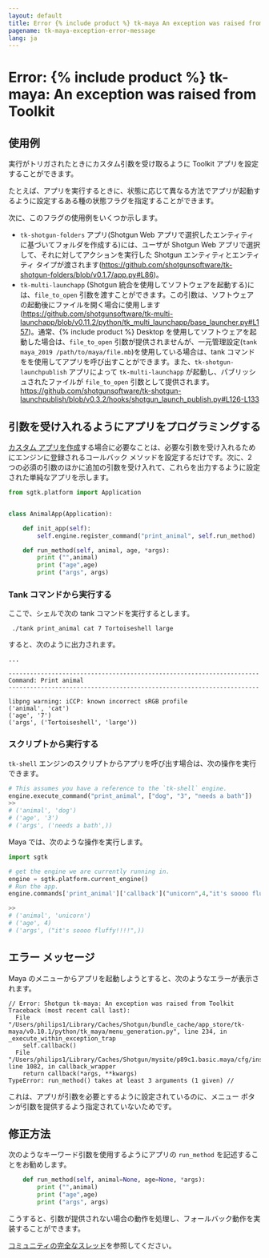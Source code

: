 ```yaml
---
layout: default
title: Error {% include product %} tk-maya An exception was raised from Toolkit
pagename: tk-maya-exception-error-message
lang: ja
---
```


# Error: {% include product %} tk-maya: An exception was raised from Toolkit

## 使用例

実行がトリガされたときにカスタム引数を受け取るように Toolkit アプリを設定することができます。

たとえば、アプリを実行するときに、状態に応じて異なる方法でアプリが起動するように設定するある種の状態フラグを指定することができます。

次に、このフラグの使用例をいくつか示します。

- `tk-shotgun-folders` アプリ(Shotgun Web アプリで選択したエンティティに基づいてフォルダを作成する)には、ユーザが Shotgun Web アプリで選択して、それに対してアクションを実行した Shotgun エンティティとエンティティ タイプが渡されます(https://github.com/shotgunsoftware/tk-shotgun-folders/blob/v0.1.7/app.py#L86)。
- `tk-multi-launchapp` (Shotgun 統合を使用してソフトウェアを起動する)には、`file_to_open` 引数を渡すことができます。この引数は、ソフトウェアの起動後にファイルを開く場合に使用します(https://github.com/shotgunsoftware/tk-multi-launchapp/blob/v0.11.2/python/tk_multi_launchapp/base_launcher.py#L157)。通常、{% include product %} Desktop を使用してソフトウェアを起動した場合は、`file_to_open` 引数が提供されませんが、一元管理設定(`tank maya_2019 /path/to/maya/file.mb`)を使用している場合は、tank コマンドをを使用してアプリを呼び出すことができます。また、`tk-shotgun-launchpublish` アプリによって `tk-multi-launchapp` が起動し、パブリッシュされたファイルが `file_to_open` 引数として提供されます。https://github.com/shotgunsoftware/tk-shotgun-launchpublish/blob/v0.3.2/hooks/shotgun_launch_publish.py#L126-L133

## 引数を受け入れるようにアプリをプログラミングする

[カスタム アプリを作成](https://developer.shotgridsoftware.com/ja/2e5ed7bb/)する場合に必要なことは、必要な引数を受け入れるためにエンジンに登録されるコールバック メソッドを設定するだけです。次に、2 つの必須の引数のほかに追加の引数を受け入れて、これらを出力するように設定された単純なアプリを示します。

```python
from sgtk.platform import Application


class AnimalApp(Application):

    def init_app(self):
        self.engine.register_command("print_animal", self.run_method)

    def run_method(self, animal, age, *args):
        print ("",animal)
        print ("age",age)
        print ("args", args)
```

### Tank コマンドから実行する

ここで、シェルで次の tank コマンドを実行するとします。

```
 ./tank print_animal cat 7 Tortoiseshell large
```

すると、次のように出力されます。

```
...

----------------------------------------------------------------------
Command: Print animal
----------------------------------------------------------------------

libpng warning: iCCP: known incorrect sRGB profile
('animal', 'cat')
('age', '7')
('args', ('Tortoiseshell', 'large'))
```
### スクリプトから実行する

`tk-shell` エンジンのスクリプトからアプリを呼び出す場合は、次の操作を実行できます。

```python
# This assumes you have a reference to the `tk-shell` engine.
engine.execute_command("print_animal", ["dog", "3", "needs a bath"])
>>
# ('animal', 'dog')
# ('age', '3')
# ('args', ('needs a bath',))
```

Maya では、次のような操作を実行します。

```python
import sgtk

# get the engine we are currently running in.
engine = sgtk.platform.current_engine()
# Run the app.
engine.commands['print_animal']['callback']("unicorn",4,"it's soooo fluffy!!!!")

>>
# ('animal', 'unicorn')
# ('age', 4)
# ('args', ("it's soooo fluffy!!!!",))
```

## エラー メッセージ

Maya のメニューからアプリを起動しようとすると、次のようなエラーが表示されます。

```
// Error: Shotgun tk-maya: An exception was raised from Toolkit
Traceback (most recent call last):
  File "/Users/philips1/Library/Caches/Shotgun/bundle_cache/app_store/tk-maya/v0.10.1/python/tk_maya/menu_generation.py", line 234, in _execute_within_exception_trap
    self.callback()
  File "/Users/philips1/Library/Caches/Shotgun/mysite/p89c1.basic.maya/cfg/install/core/python/tank/platform/engine.py", line 1082, in callback_wrapper
    return callback(*args, **kwargs)
TypeError: run_method() takes at least 3 arguments (1 given) //
```

これは、アプリが引数を必要とするように設定されているのに、メニュー ボタンが引数を提供するよう指定されていないためです。

## 修正方法

次のようなキーワード引数を使用するようにアプリの `run_method` を記述することをお勧めします。

```python
    def run_method(self, animal=None, age=None, *args):
        print ("",animal)
        print ("age",age)
        print ("args", args)
```
こうすると、引数が提供されない場合の動作を処理し、フォールバック動作を実装することができます。

[コミュニティの完全なスレッド](https://community.shotgridsoftware.com/t/custom-app-args/8893)を参照してください。

